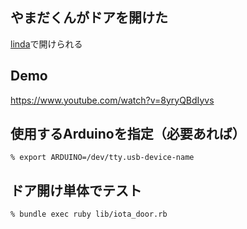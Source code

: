 ## やまだくんがドアを開けた

[linda](http://linda.masuilab.org/iota/door/open)で開けられる


## Demo

https://www.youtube.com/watch?v=8yryQBdIyvs



## 使用するArduinoを指定（必要あれば）

    % export ARDUINO=/dev/tty.usb-device-name


## ドア開け単体でテスト

    % bundle exec ruby lib/iota_door.rb

